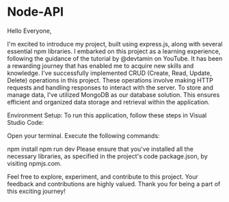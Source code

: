 # Node-API
Hello Everyone,

I'm excited to introduce my project, built using express.js, along with several essential npm libraries.
I embarked on this project as a learning experience, following the guidance of the tutorial by @devtamin on YouTube.
It has been a rewarding journey that has enabled me to acquire new skills and knowledge.
I've successfully implemented CRUD (Create, Read, Update, Delete) operations in this project. 
These operations involve making HTTP requests and handling responses to interact with the server.
To store and manage data, I've utilized MongoDB as our database solution. 
This ensures efficient and organized data storage and retrieval within the application.


Environment Setup:
To run this application, follow these steps in Visual Studio Code:

Open your terminal.
Execute the following commands:
 
npm install
npm run dev
Please ensure that you've installed all the necessary libraries, as specified in the project's code package.json, by visiting npmjs.com.

Feel free to explore, experiment, and contribute to this project. Your feedback and contributions are highly valued. 
Thank you for being a part of this exciting journey!





